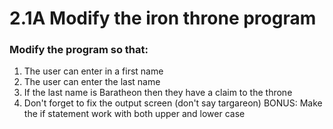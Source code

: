 # 2.1A Modify the iron throne program

### Modify the program so that:
1. The user can enter in a first name
2. The user can enter the last name
3. If the last name is Baratheon then they have a claim to the throne
4. Don't forget to fix the output screen (don't say targareon) 
BONUS: Make the if statement work with both upper and lower case